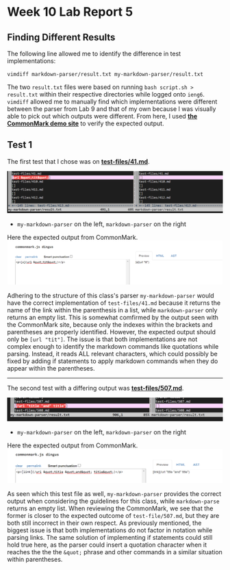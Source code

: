 # Week 10 Lab Report 5

## Finding Different Results
The following line allowed me to identify the difference in test implementations:

```
vimdiff markdown-parser/result.txt my-markdown-parser/result.txt
```

The two `result.txt` files were based on running `bash script.sh > result.txt` within their respective directories while logged onto `ieng6`. `vimdiff` allowed me to manually find which implementations were different between the parser from Lab 9 and that of my own because I was visually able to pick out which outputs were different. From here, I used **[the CommonMark demo site](https://spec.commonmark.org/dingus/)** to verify the expected output.

## Test 1
The first test that I chose was on **[test-files/41.md](https://github.com/nidhidhamnani/markdown-parser/blob/main/test-files/41.md)**.

![diff1](l5_1.png)
* `my-markdown-parser` on the left, `markdown-parser` on the right

Here the expected output from CommonMark.
![common1](l5_2.png)

Adhering to the structure of this class's parser `my-markdown-parser` would have the correct implementation of `test-files/41.md` because it returns the name of the link within the parenthesis in a list, while `markdown-parser` only returns an empty list. This is somewhat comfirmed by the output seen with the CommonMark site, because only the indexes within the brackets and parentheses are properly identified. However, the expected output should only be `[url "tit"]`. The issue is that both implementations are not complex enough to identify the markdown commands like quotations while parsing. Instead, it reads ALL relevant characters, which could possibly be fixed by adding if statements to apply markdown commands when they do appear within the parentheses.

---

The second test with a differing output was **[test-files/507.md](https://github.com/nidhidhamnani/markdown-parser/blob/main/test-files/495.md)**.

![diff2](l5_3.png)
* `my-markdown-parser` on the left, `markdown-parser` on the right

Here the expected output from CommonMark.
![common2](l5_4.png)

As seen which this test file as well, `my-markdown-parser` provides the correct output when considering the guidelines for this class, while `markdown-parse` returns an empty list. When reviewing the CommonMark, we see that the former is closer to the expected outcome of `test-file/507.md`, but they are both still incorrect in their own respect. As previously mentioned, the biggest issue is that both implementations do not factor in notation while parsing links. The same solution of implementing if statements could still hold true here, as the parser could insert a quotation character when it reaches the the the `&quot;` phrase and other commands in a similar situation within parentheses. 

